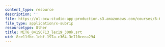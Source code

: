 ```yaml
---
content_type: resource
description: ''
file: https://ol-ocw-studio-app-production.s3.amazonaws.com/courses/6-041sc-probabilistic-systems-analysis-and-applied-probability-fall-2013/8ce11fbc1cbf197ac3643e710ceca294_MIT6_041SCF13_lec19_300k.srt
file_type: application/x-subrip
resourcetype: Other
title: MIT6_041SCF13_lec19_300k.srt
uid: 8ce11fbc-1cbf-197a-c364-3e710ceca294
---
```

